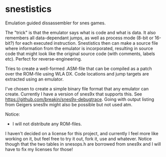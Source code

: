 snestistics
===========
Emulation guided dissassembler for snes games.

The "trick" is that the emulator says what is code and what is data. It also remembers all data-dependant jumps, as well as process mode (8-bit or 16-bit?) for each executed instruction. Snestistics then can make a source file where information from the emulator is incorporated, resulting in source code that might look like the original source code (with comments, labels etc). Perfect for reverse-engineering.

Tries to create a well-formed .ASM-file that can be compiled as a patch over the ROM-file using WLA DX. Code locations and jump targets are extracted using an emulator.

I've chosen to create a simple binary file format that any emulator can create. Currently I have a version of snes9x that supports this. See https://github.com/breakin/snes9x-debugtrace.
Going with output listing from Geigers snes9x might also be possible but not used atm.

Notice:
* I will not distribute any ROM-files.

I haven't decided on a license for this project, and currently I feel more like working on it, but feel free to try it out, fork it, use and whatever. Notice though that the two tables in snesops.h are borrowed from snes9x and I will have to fix my licenses for those!
